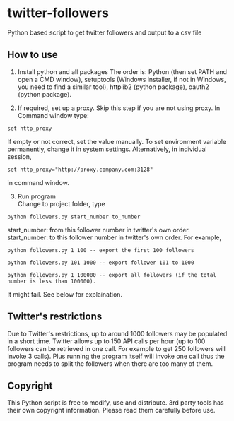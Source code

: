 twitter-followers
=================

Python based script to get twitter followers and output to a csv file


How to use
----------
1. Install python and all packages
The order is: Python (then set PATH and open a CMD window), setuptools (Windows installer, if not in Windows, you need to find a similar tool), httplib2 (python package), oauth2 (python package).

2. If required, set up a proxy. Skip this step if you are not using proxy.
In Command window type:
```
set http_proxy
```
If empty or not correct, set the value manually.
To set environment variable permanently, change it in system settings.
Alternatively, in individual session,
```
set http_proxy="http://proxy.company.com:3128"
```
in command window.

3. Run program  
Change to project folder, type
```
python followers.py start_number to_number
```
start_number: from this follower number in twitter's own order.
start_number: to this follower number in twitter's own order.
For example,
```
python followers.py 1 100 -- export the first 100 followers
```
```
python followers.py 101 1000 -- export follower 101 to 1000
```
```
python followers.py 1 100000 -- export all followers (if the total number is less than 100000).
```
It might fail. See below for explaination.


Twitter's restrictions
----------------------
Due to Twitter's restrictions, up to around 1000 followers may be populated in a short time. Twitter allows up to 150 API calls per hour (up to 100 followers can be retrieved in one call. For example to get 250 followers will invoke 3 calls). Plus running the program itself will invoke one call thus the program needs to split the followers when there are too many of them. 


Copyright
---------
This Python script is free to modify, use and distribute. 3rd party tools has their own copyright information. Please read them carefully before use.

